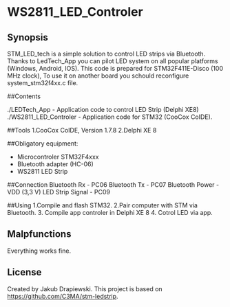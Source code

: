# WS2811_LED_Controler

## Synopsis

STM_LED_tech is a simple solution to control LED strips via Bluetooth. Thanks to LedTech_App you can pilot LED system on all popular platforms (Windows, Android, IOS).
This code is prepared for STM32F411E-Disco (100 MHz clock), To use it on another board you schould reconfigure system_stm32f4xx.c file.

##Contents

./LEDTech_App - Application code to control LED Strip (Delphi XE8)
./WS2811_LED_Controler - Application code for STM32 (CooCox CoIDE).


##Tools
	1.CooCox CoIDE, Version 1.7.8
	2.Delphi XE 8


##Obligatory equipment:
- Microcontroler STM32F4xxx
- Bluetooth adapter (HC-06)
- WS2811 LED Strip


##Connection
	Bluetooth Rx - PC06
	Bluetooth Tx - PC07
	Bluetooth Power - VDD (3,3 V)
	LED Strip Signal - PC09
	
	
##Using
	1.Compile and flash STM32.
	2.Pair computer with STM via Bluetooth.
	3. Compile app controler in Delphi XE 8
	4. Cotrol LED via app.

## Malpfunctions

Everything works fine.


## License
Created by Jakub Drapiewski.
This project is based on https://github.com/C3MA/stm-ledstrip.